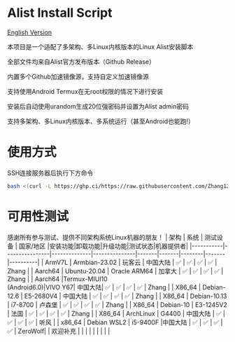 # Alist Install Script
[English Version](https://github.com/Zhang12334/Alist_install_bash/blob/main/README_en.md)

本项目是一个适配了多架构、多Linux内核版本的Linux Alist安装脚本

全部文件均来自Alist官方发布版本（Github Release）

内置多个Github加速镜像源，支持自定义加速镜像源

支持使用Android Termux在无root权限的情况下进行安装

安装后自动使用urandom生成20位强密码并设置为Alist admin密码

支持多架构、多Linux内核版本、多系统运行（甚至Android也能跑!）

# 使用方式
SSH连接服务器后执行下方命令<br>
```bash
bash <(curl -L https://ghp.ci/https://raw.githubusercontent.com/Zhang12334/Alist_install_bash/refs/heads/main/run.sh)
```

# 可用性测试
感谢所有参与测试、提供不同架构系统Linux机器的朋友！
| 架构      | 系统           | 测试设备    | 国家/地区     |安装功能|卸载功能|升级功能|测试状态|机器提供者|
|-----------|----------------|--------------|---------------|-------|-------|--------|-------|----------|
| ArmV7L    | Armbian-23.02  | 玩客云       | 中国大陆       | ✅    | ✅    | ✅    | ✅    | Zhang   |
| Aarch64   | Ubuntu-20.04   | Oracle ARM64 | 加拿大        | ✅    | ✅    | ✅    | ✅    | Zhang   |
| Aarch64   |Termux-MIUI10<br>(Android6.0)|VIVO Y67| 中国大陆| ✅   | ✅    | ✅    | ✅    | Zhang   |
| X86_64    | Debian-12.6    | E5-2680V4    | 中国大陆      | ✅    | ✅    | ✅    | ✅    | Zhang   |
| X86_64    | Debian-10.13   | i7-8700      | 卢森堡        | ✅    | ✅    | ✅    | ✅    | Zhang   |
| X86_64    | Debian-10      | E3-1245V2    | 法国          | ✅    | ✅    | ✅    | ✅    | Zhang   |
| X86_64    | ArchLinux      | G4400        | 中国大陆      | ✅    | ✅    | ✅    | ✅    | 听风    |
| x86_64    | Debian WSL2    | i5-9400F     |中国大陆       | ✅    | ✅    | ✅    | ✅    | ZeroWolf|
| 欢迎补充  |                |              |               |        |       |        |       |         |
